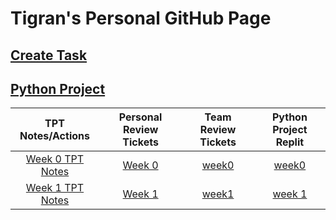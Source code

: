 # Tigran's Personal GitHub Page
## [Create Task](createTask.md)
## [Python Project](dataStructures.md)

| TPT Notes/Actions | Personal Review Tickets | Team Review Tickets | Python Project Replit |
| :---:         |     :---:      |     :---:      |        :---: |
| [Week 0 TPT Notes](notes0.md)   | [Week 0](https://github.com/Tigran7/TigranCSP3/issues/1)     | [week0](https://github.com/Tigran7/TeamSaveUkraine/issues/4)    | [week0](dataStructures.md) |
| [Week 1 TPT Notes](notes1.md)   | [Week 1](https://github.com/Tigran7/TigranCSP3/issues/2)     | [week1](https://github.com/Tigran7/TeamSaveUkraine/issues/4)    | [week 1](practice.md) |


